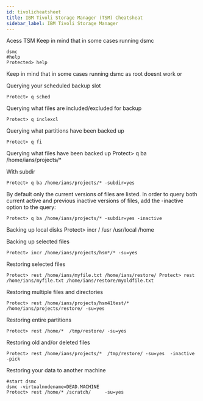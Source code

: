 ```yaml
---
id: tivolicheatsheet
title: IBM Tivoli Storage Manager (TSM) Cheatsheat
sidebar_label: IBM Tivoli Storage Manager
---
```


Acess TSM
Keep in mind that in some cases running dsmc
    
    dsmc
    #help 
    Protected> help

Keep in mind that in some cases running dsmc as root doesnt work
or 

Querying your scheduled backup slot

    Protect> q sched

Querying what files are included/excluded for backup

    Protect> q inclexcl

Querying what partitions have been backed up

    Protect> q fi

Querying what files have been backed up
    Protect> q ba /home/ians/projects/*

With subdir 

    Protect> q ba /home/ians/projects/* -subdir=yes

By default only the current versions of files are listed. In order to query both current active and previous inactive versions of files, add the -inactive option to the query:

    Protect> q ba /home/ians/projects/* -subdir=yes -inactive
    

Backing up local disks
    Protect> incr /  /usr  /usr/local  /home   

Backing up selected files

    Protect> incr /home/ians/projects/hsm*/* -su=yes 

 Restoring selected files

    Protect> rest /home/ians/myfile.txt /home/ians/restore/ Protect> rest /home/ians/myfile.txt /home/ians/restore/myoldfile.txt

Restoring multiple files and directories

    Protect> rest /home/ians/projects/hsm41test/*  /home/ians/projects/restore/ -su=yes

Restoring entire partitions

    Protect> rest /home/*  /tmp/restore/ -su=yes

Restoring old and/or deleted files

    Protect> rest /home/ians/projects/*  /tmp/restore/ -su=yes  -inactive -pick

Restoring your data to another machine
    
    #start dsmc
    dsmc -virtualnodename=DEAD.MACHINE  
    Protect> rest /home/* /scratch/     -su=yes